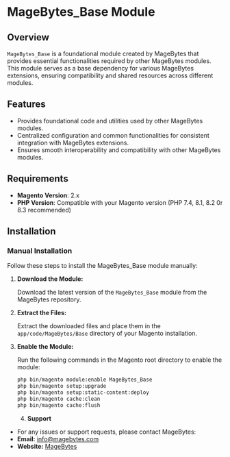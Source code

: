 # MageBytes_Base Module

## Overview

`MageBytes_Base` is a foundational module created by MageBytes that provides essential functionalities required by other MageBytes modules. This module serves as a base dependency for various MageBytes extensions, ensuring compatibility and shared resources across different modules.

## Features

- Provides foundational code and utilities used by other MageBytes modules.
- Centralized configuration and common functionalities for consistent integration with MageBytes extensions.
- Ensures smooth interoperability and compatibility with other MageBytes modules.

## Requirements

- **Magento Version**: 2.x
- **PHP Version**: Compatible with your Magento version (PHP 7.4, 8.1, 8.2 0r 8.3 recommended)

## Installation

### Manual Installation

Follow these steps to install the MageBytes_Base module manually:

1. **Download the Module:**

   Download the latest version of the `MageBytes_Base` module from the MageBytes repository.

2. **Extract the Files:**

   Extract the downloaded files and place them in the `app/code/MageBytes/Base` directory of your Magento installation.

3. **Enable the Module:**

   Run the following commands in the Magento root directory to enable the module:

   ```bash
   php bin/magento module:enable MageBytes_Base
   php bin/magento setup:upgrade
   php bin/magento setup:static-content:deploy
   php bin/magento cache:clean
   php bin/magento cache:flush
   ```
   4. **Support**
- For any issues or support requests, please contact MageBytes:
- **Email:** info@magebytes.com
- **Website:** [MageBytes](https://www.magebytes.com)
